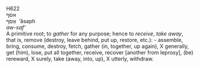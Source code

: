 <body>
  <p>H622<br>  אסף  <br> אָסַף  ‎  ‘âsaph  <br><i>aw-saf‘ </i><br>A primitive root; to <i>gather</i> for any purpose; hence to <i>receive</i>, <i>take</i> <i>away</i>, that is, remove (destroy, leave behind, put up, restore, etc.): - assemble, bring, consume, destroy, fetch, gather (in, together, up again), X generally, get (him), lose, put all together, receive, recover [another from leprosy], (be) rereward, X surely, take (away, into, up), X utterly, withdraw.<br></p>
 </body>
